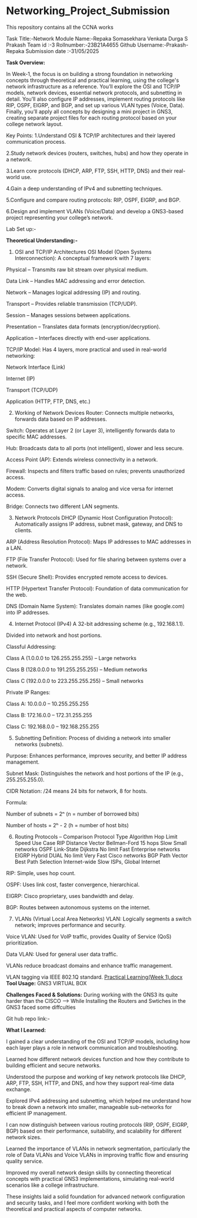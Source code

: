 # Networking_Project_Submission
This repository contains all the CCNA works 

Task Title:-Network Module
Name:-Repaka Somasekhara Venkata Durga S Prakash
Team id :-3
Rollnumber:-23B21A4655
Github Username:-Prakash-Repaka
Submission date :-31/05/2025

**Task Overview:**


In Week-1, the focus is on building a strong foundation in networking concepts through theoretical and practical learning, using the college's network infrastructure as a reference. You’ll explore the OSI and TCP/IP models, network devices, essential network protocols, and subnetting in detail. You’ll also configure IP addresses, implement routing protocols like RIP, OSPF, EIGRP, and BGP, and set up various VLAN types (Voice, Data). Finally, you’ll apply all concepts by designing a mini project in GNS3, creating separate project files for each routing protocol based on your college network layout.

Key Points:
1.Understand OSI & TCP/IP architectures and their layered communication process.

2.Study network devices (routers, switches, hubs) and how they operate in a network.

3.Learn core protocols (DHCP, ARP, FTP, SSH, HTTP, DNS) and their real-world use.

4.Gain a deep understanding of IPv4 and subnetting techniques.

5.Configure and compare routing protocols: RIP, OSPF, EIGRP, and BGP.

6.Design and implement VLANs (Voice/Data) and develop a GNS3-based project representing your college’s network.

Lab Set up:-

**Theoretical Understanding:-**


1. OSI and TCP/IP Architectures
OSI Model (Open Systems Interconnection): A conceptual framework with 7 layers:

Physical – Transmits raw bit stream over physical medium.

Data Link – Handles MAC addressing and error detection.

Network – Manages logical addressing (IP) and routing.

Transport – Provides reliable transmission (TCP/UDP).

Session – Manages sessions between applications.

Presentation – Translates data formats (encryption/decryption).

Application – Interfaces directly with end-user applications.

TCP/IP Model: Has 4 layers, more practical and used in real-world networking:

Network Interface (Link)

Internet (IP)

Transport (TCP/UDP)

Application (HTTP, FTP, DNS, etc.)

2. Working of Network Devices
Router: Connects multiple networks, forwards data based on IP addresses.

Switch: Operates at Layer 2 (or Layer 3), intelligently forwards data to specific MAC addresses.

Hub: Broadcasts data to all ports (not intelligent), slower and less secure.

Access Point (AP): Extends wireless connectivity in a network.

Firewall: Inspects and filters traffic based on rules; prevents unauthorized access.

Modem: Converts digital signals to analog and vice versa for internet access.

Bridge: Connects two different LAN segments.

3. Network Protocols
DHCP (Dynamic Host Configuration Protocol): Automatically assigns IP address, subnet mask, gateway, and DNS to clients.

ARP (Address Resolution Protocol): Maps IP addresses to MAC addresses in a LAN.

FTP (File Transfer Protocol): Used for file sharing between systems over a network.

SSH (Secure Shell): Provides encrypted remote access to devices.

HTTP (Hypertext Transfer Protocol): Foundation of data communication for the web.

DNS (Domain Name System): Translates domain names (like google.com) into IP addresses.

4. Internet Protocol (IPv4)
A 32-bit addressing scheme (e.g., 192.168.1.1).

Divided into network and host portions.

Classful Addressing:

Class A (1.0.0.0 to 126.255.255.255) – Large networks

Class B (128.0.0.0 to 191.255.255.255) – Medium networks

Class C (192.0.0.0 to 223.255.255.255) – Small networks

Private IP Ranges:

Class A: 10.0.0.0 – 10.255.255.255

Class B: 172.16.0.0 – 172.31.255.255

Class C: 192.168.0.0 – 192.168.255.255

5. Subnetting
Definition: Process of dividing a network into smaller networks (subnets).

Purpose: Enhances performance, improves security, and better IP address management.

Subnet Mask: Distinguishes the network and host portions of the IP (e.g., 255.255.255.0).

CIDR Notation: /24 means 24 bits for network, 8 for hosts.

Formula:

Number of subnets = 2ⁿ (n = number of borrowed bits)

Number of hosts = 2ʰ - 2 (h = number of host bits)

6. Routing Protocols – Comparison
Protocol	Type	Algorithm	Hop Limit	Speed	Use Case
RIP	Distance Vector	Bellman-Ford	15 hops	Slow	Small networks
OSPF	Link-State	Dijkstra	No limit	Fast	Enterprise networks
EIGRP	Hybrid	DUAL	No limit	Very Fast	Cisco networks
BGP	Path Vector	Best Path Selection	Internet-wide	Slow	ISPs, Global Internet

RIP: Simple, uses hop count.

OSPF: Uses link cost, faster convergence, hierarchical.

EIGRP: Cisco proprietary, uses bandwidth and delay.

BGP: Routes between autonomous systems on the internet.

7. VLANs (Virtual Local Area Networks)
VLAN: Logically segments a switch network; improves performance and security.

Voice VLAN: Used for VoIP traffic, provides Quality of Service (QoS) prioritization.

Data VLAN: Used for general user data traffic.

VLANs reduce broadcast domains and enhance traffic management.

VLAN tagging via IEEE 802.1Q standard.
[Practical Learning(Week 1).docx](https://github.com/user-attachments/files/20532145/Practical.Learning.Week.1.docx)
**Tool Usage:**
GNS3
VIRTUAL BOX 

**Challenges Faced & Solutions:**
During working with the GNS3 its quite harder than the CISCO 
--> While Installing the Routers and Swtiches in the GNS3 faced some diffculties 

Git hub repo link:-


**What I Learned:**

I gained a clear understanding of the OSI and TCP/IP models, including how each layer plays a role in network communication and troubleshooting.

Learned how different network devices function and how they contribute to building efficient and secure networks.

Understood the purpose and working of key network protocols like DHCP, ARP, FTP, SSH, HTTP, and DNS, and how they support real-time data exchange.

Explored IPv4 addressing and subnetting, which helped me understand how to break down a network into smaller, manageable sub-networks for efficient IP management.

I can now distinguish between various routing protocols (RIP, OSPF, EIGRP, BGP) based on their performance, suitability, and scalability for different network sizes.

Learned the importance of VLANs in network segmentation, particularly the role of Data VLANs and Voice VLANs in improving traffic flow and ensuring quality service.

Improved my overall network design skills by connecting theoretical concepts with practical GNS3 implementations, simulating real-world scenarios like a college infrastructure.

These insights laid a solid foundation for advanced network configuration and security tasks, and I feel more confident working with both the theoretical and practical aspects of computer networks.


